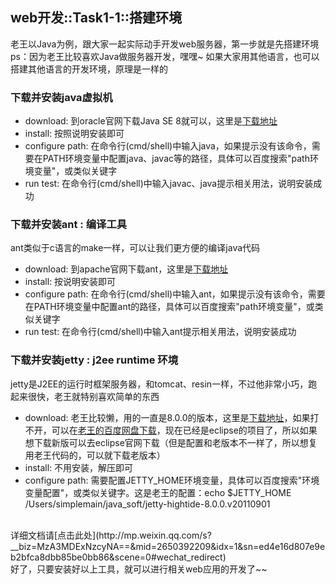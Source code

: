 ## web开发::Task1-1::搭建环境

老王以Java为例，跟大家一起实际动手开发web服务器，第一步就是先搭建环境<br>
ps：因为老王比较喜欢Java做服务器开发，嘿嘿~ 如果大家用其他语言，也可以搭建其他语言的开发环境，原理是一样的<br>

### 下载并安装java虚拟机
* download: 到oracle官网下载Java SE 8就可以，这里是[下载地址](http://www.oracle.com/technetwork/indexes/downloads/index.html#java)
* install: 按照说明安装即可
* configure path: 在命令行(cmd/shell)中输入java，如果提示没有该命令，需要在PATH环境变量中配置java、javac等的路径，具体可以百度搜索"path环境变量"，或类似关键字
* run test: 在命令行(cmd/shell)中输入javac、java提示相关用法，说明安装成功

### 下载并安装ant : 编译工具
ant类似于c语言的make一样，可以让我们更方便的编译java代码<br>
* download: 到apache官网下载ant，这里是[下载地址](http://ant.apache.org/bindownload.cgi)
* install: 按说明安装即可
* configure path: 在命令行(cmd/shell)中输入ant，如果提示没有该命令，需要在PATH环境变量中配置ant的路径，具体可以百度搜索"path环境变量"，或类似关键字
* run test: 在命令行(cmd/shell)中输入ant提示相关用法，说明安装成功

### 下载并安装jetty : j2ee runtime 环境
jetty是J2EE的运行时框架服务器，和tomcat、resin一样，不过他非常小巧，跑起来很快，老王就特别喜欢简单的东西
* download: 老王比较懒，用的一直是8.0.0的版本，这里是[下载地址](http://repo2.maven.org/maven2/org/mortbay/jetty/jetty-hightide/8.0.0.v20110901/)，如果打不开，可以在[老王的百度网盘下载](http://pan.baidu.com/s/1skX1bNv)，现在已经是eclipse的项目了，所以如果想下载新版可以去eclipse官网下载（但是配置和老版本不一样了，所以想复用老王代码的，可以就下载老版本）
* install: 不用安装，解压即可
* configure path: 需要配置JETTY_HOME环境变量，具体可以百度搜索"环境变量配置"，或类似关键字。这是老王的配置：echo $JETTY_HOME<br>
/Users/simplemain/java_soft/jetty-hightide-8.0.0.v20110901

<br>
详细文档请[点击此处](http://mp.weixin.qq.com/s?__biz=MzA3MDExNzcyNA==&mid=2650392209&idx=1&sn=ed4e16d807e9eb2bfca8dbb85be0bb86&scene=0#wechat_redirect)
<br>
好了，只要安装好以上工具，就可以进行相关web应用的开发了~~

